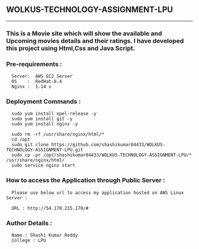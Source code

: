 ## WOLKUS-TECHNOLOGY-ASSIGNMENT-LPU
-------------------------------------
### This is a Movie site which will show the available and Upcoming movies details and their ratings. I have developed this project using Html,Css and Java Script.
  
  ### Pre-requirements :


      Server:  AWS EC2 Server
      OS    :  RedHat-8.4
      Nginx :  1.14 v


  ### Deployment Commands : 

      sudo yum install epel-release -y
      sudo yum install git -y
      sudo yum install nginx -y

      sudo rm -rf /usr/share/nginx/html/*
      cd /opt
      sudo git clone https://github.com/shashikumar04433/WOLKUS-TECHNOLOGY-ASSIGNMENT-LPU.git
      sudo cp -pr /opt/shashikumar04433/WOLKUS-TECHNOLOGY-ASSIGNMENT-LPU/* /usr/share/nginx/html/
      sudo service nginx start
      
  ### How to access the Application through Public Server : 
  
      Please use below url to access my application hosted on AWS Linux Server : 
      
      URL : http://54.170.215.170/#
      
  ### Author Details :
  
      Name : Shashi Kumar Reddy
      College : LPU
      


 
